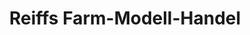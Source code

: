 ---
title: "Reiffs Farm-Modell-Handel"
url: /eberdingen/reiffs-farm-modell-handel/
shop: Spielzeug
---